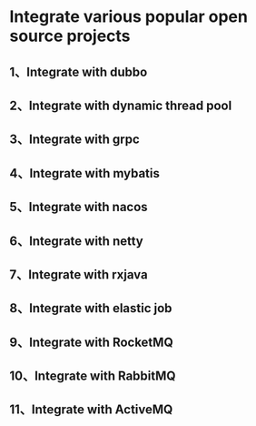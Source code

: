 
# Integrate various popular open source projects

## 1、Integrate with dubbo
## 2、Integrate with dynamic thread pool
## 3、Integrate with grpc
## 4、Integrate with mybatis
## 5、Integrate with nacos
## 6、Integrate with netty
## 7、Integrate with rxjava
## 8、Integrate with elastic job
## 9、Integrate with RocketMQ
## 10、Integrate with RabbitMQ
## 11、Integrate with ActiveMQ

